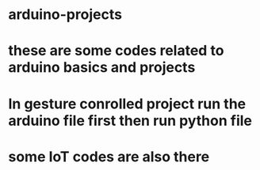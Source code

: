 # arduino-projects
# these are some codes related to arduino basics and projects 
# In gesture conrolled project run the arduino file first then run python file
# some IoT codes are also there 
